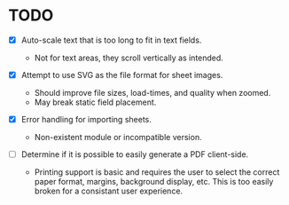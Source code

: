 # TODO
- [x] Auto-scale text that is too long to fit in text fields.
    - Not for text areas, they scroll vertically as intended.

- [x] Attempt to use SVG as the file format for sheet images.
    - Should improve file sizes, load-times, and quality when zoomed.
    - May break static field placement.

- [x] Error handling for importing sheets.
    - Non-existent module or incompatible version.

- [ ] Determine if it is possible to easily generate a PDF client-side.
    - Printing support is basic and requires the user to select the correct
      paper format, margins, background display, etc. This is too easily broken
      for a consistant user experience.
